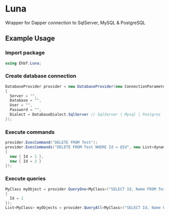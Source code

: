 # Luna

Wrapper for Dapper connection to SqlServer, MySQL & PostgreSQL

## Example Usage

### Import package

```csharp
using Ehbf.Luna;
```

### Create database connection

```csharp
DatabaseProvider provider = new DatabaseProvider(new ConnectionParameters
{
  Server = "",
  Database = "",
  User = "",
  Password = "",
  Dialect = DatabaseDialect.SqlServer // SqlServer | Mysql | Postgres
});
```

### Execute commands

```csharp
provider.ExecCommand("DELETE FROM Test");
provider.ExecCommands("DELETE FROM Test WHERE Id = @Id", new List<dynamic>
{
  new { Id = 1 },
  new { Id = 2 }
});
```

### Execute queries

```csharp
MyClass myObject = provider.QueryOne<MyClass>("SELECT Id, Name FROM Test WHERE Id = @Id", new
{
  Id = 1
});
List<MyClass> myObjects = provider.QueryAll<MyClass>("SELECT Id, Name FROM Test");
```
